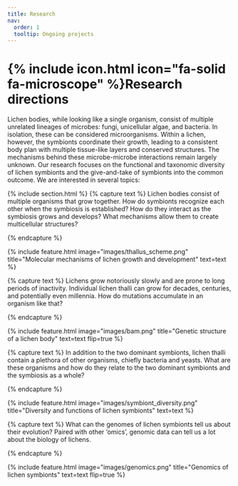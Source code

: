 ```yaml
---
title: Research
nav:
  order: 1
  tooltip: Ongoing projects
---
```


# {% include icon.html icon="fa-solid fa-microscope" %}Research directions

Lichen bodies, while looking like a single organism, consist of multiple unrelated lineages of microbes: fungi, unicellular algae, and bacteria. In isolation, these can be considered microorganisms. Within a lichen, however, the symbionts coordinate their growth, leading to a consistent body plan with multiple tissue-like layers and conserved structures. The mechanisms behind these microbe-microbe interactions remain largely unknown. Our research focuses on the functional and taxonomic diversity of lichen symbionts and the give-and-take of symbionts into the common outcome. We are interested in several topics: 

{% include section.html %}
{% capture text %}
Lichen bodies consist of multiple organisms that grow together. How do symbionts recognize each other when the symbiosis is established? How do they interact as the symbiosis grows and develops? What mechanisms allow them to create multicellular structures?

{% endcapture %}

{%
  include feature.html
  image="images/thallus_scheme.png"
  title="Molecular mechanisms of lichen growth and development"
  text=text
%}

{% capture text %}
Lichens grow notoriously slowly and are prone to long periods of inactivity. Individual lichen thalli can grow for decades, centuries, and potentially even millennia. How do mutations accumulate in an organism like that?

{% endcapture %}

{%
  include feature.html
  image="images/bam.png"
  title="Genetic structure of a lichen body"
  text=text
  flip=true
%}


{% capture text %}
In addition to the two dominant symbionts, lichen thalli contain a plethora of other organisms, chiefly bacteria and yeasts. What are these organisms and how do they relate to the two dominant symbionts and the symbiosis as a whole?

{% endcapture %}

{%
  include feature.html
  image="images/symbiont_diversity.png"
  title="Diversity and functions of lichen symbionts"
  text=text
%}

{% capture text %}
What can the genomes of lichen symbionts tell us about their evolution? Paired with other ‘omics’, genomic data can tell us a lot about the biology of lichens.

{% endcapture %}

{%
  include feature.html
  image="images/genomics.png"
  title="Genomics of lichen symbionts"
  text=text
  flip=true
%}

<!--- {% include list.html data="projects" component="card" %}

{% include section.html %} -
